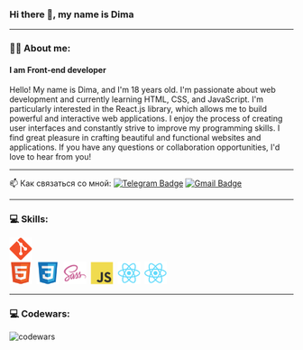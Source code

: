 ### Hi there 👋, my name is Dima
---


### :man_technologist: About me:
#### I am Front-end developer
Hello! My name is Dima, and I'm 18 years old. I'm passionate about web development and currently learning HTML, CSS, and JavaScript. I'm particularly interested in the React.js library, which allows me to build powerful and interactive web applications. I enjoy the process of creating user interfaces and constantly strive to improve my programming skills. I find great pleasure in crafting beautiful and functional websites and applications. If you have any questions or collaboration opportunities, I'd love to hear from you!

---


:mailbox: Как связаться со мной: [![Telegram Badge](https://img.shields.io/badge/-SigenBusiness-blue?style=flat&logo=Telegram&logoColor=white)](https://t.me/sigenbusiness) [![Gmail Badge](https://img.shields.io/badge/-Gmail-red?style=flat&logo=Gmail&logoColor=white)](mailto:sigenbusiness@gmail.com)


---


### 💻 Skills:


<img src="https://github.com/devicons/devicon/blob/master/icons/git/git-original.svg" title="git" alt="git" width="40" height="40"/>&nbsp;  
<img src="https://github.com/devicons/devicon/blob/master/icons/html5/html5-original.svg" title="html5" alt="html5" width="40" height="40"/>&nbsp;
<img src="https://github.com/devicons/devicon/blob/master/icons/css3/css3-original.svg" title="css" alt="css" width="40" height="40"/>&nbsp;
<img src="https://github.com/devicons/devicon/blob/master/icons/sass/sass-original.svg" title="sass/scss" alt="sass/scss" width="40" height="40"/>&nbsp;
<img src="https://github.com/devicons/devicon/blob/master/icons/javascript/javascript-original.svg" title="javascript" alt="javascript" width="40" height="40"/>&nbsp;
<img src="https://github.com/devicons/devicon/blob/master/icons/react/react-original.svg" title="reactjs" alt="reactjs" width="40" height="40"/>&nbsp;
<img src="https://github.com/devicons/devicon/blob/master/icons/react/react-original.svg" title="reactjs" alt="reactjs" width="40" height="40"/>&nbsp;



---

### 💻 Codewars:

![codewars](https://www.codewars.com/users/s1gen/badges/large)
